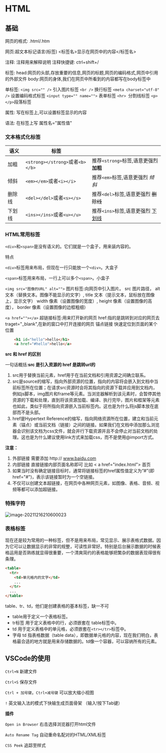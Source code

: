 # HTML



## 基础

网页的格式:
	.html/.htm

网页:超文本标记语言(标签)
    <标签名>显示在网页中的内容</标签名>

注释:
    注释用来解释说明
    注释快捷键: ctrl+shift+/

标签:
head:网页的头部,存放重要的信息,网页的标题,网页的编码格式,网页中引用的外部文件
body:网页的身体,我们在网页中所看到的内容都写在body标签中

单标签:
 `<img src="" />` 引入图片标签
`<br />` 换行标签
`<meta charset="utf-8" />` 设置编码格式标签
`<input type="" name="">` 表单标签
`<hr> `分割线标签
`<p></p>`段落标签

属性:
写在标签上,可以设置标签显示的内容

语法: 在标签上写 属性名="属性值"

### 文本格式化标签

| 语义   | 标签                             |                                                      |
| ------ | -------------------------------- | ---------------------------------------------------- |
| 加粗   | `<strong></strong>`或者`<b></b>` | 推荐`<strong>`标签,语意更强烈  <strong>加粗</strong> |
| 倾斜   | `<em></em>`或者`<i></i>`         | 推荐`<em>`标签,语意更强烈   <em>倾斜</em>            |
| 删除线 | `<del></del>`或者`<s></s>`       | 推荐`<del>`标签,语意更强烈   <del>删除线</del>       |
| 下划线 | `<ins></ins>`或者`<u></u>`       | 推荐`<ins>`标签,语意更强烈    <u>下划线</u>          |

### HTML常用标签

`<div>`和`<span>`是没有语义的。它们就是一个盒子，用来装内容的。

特点

`<div>`标签用来布局，但现在一行只能放一个`<div>`。大盒子

`<span>`标签用来布局，一行上可以多个`<span>`。小盒子

`<img src="图像的URL" alt="">`
图片标签:向网页中引入图片。
src  图片路径，
alt 文本（替换文本。图像不能显示的文字）,
title 文本（提示文本，鼠标放在图像上，显示文字）
width 像素（设置图像的宽度）,
height 像素（设置图像的高度），
border 像素（设置图像的边框粗细）

`<a href=""></a>`
超链接标签:用来打开新的网页
href:指的是跳转到对应的网页去
traget="_blank",在新的窗口中打开连接的网页
锚点链接
快速定位到页面的某个位置

```html
    <h1 id="hello">hello</h1>
    <a href="#hello">hello</a>
```

**src 和 href 的区别**

一句话概括:**src 是引入资源的 href 是跳转url的**

1. src用于替换当前元素，href用于在当前文档和引用资源之间确立联系。
2. src是source的缩写，指向外部资源的位置，指向的内容将会嵌入到文档中当前标签所在位置；在请求src资源时会将其指向的资源下载并应用到文档内，例如js脚本，img图片和frame等元素。当浏览器解析到该元素时，会暂停其他资源的下载和处理，直到将该资源加载、编译、执行完毕，图片和框架等元素也如此，类似于将所指向资源嵌入当前标签内。这也是为什么将js脚本放在底部而不是头部。
3. href是Hypertext Reference的缩写，指向网络资源所在位置，建立和当前元素（锚点）或当前文档（链接）之间的链接。如果我们在文档中添加那么浏览器会识别该文档为css文件，就会并行下载资源并且不会停止对当前文档的处理。这也是为什么建议使用link方式来加载css，而不是使用@import方式。

**注意：**

1. 外部链接 需要添加 http:// www.baidu.com
2. 内部链接 直接链接内部页面名称即可 比如 < a href="index.html"> 首页
3. 如果当时没有确定链接目标时，通常将链接标签的href属性值定义为“#”(即href="#")，表示该链接暂时为一个空链接。
4. 不仅可以创建文本超链接，在网页中各种网页元素，如图像、表格、音频、视频等都可以添加超链接。

### 特殊字符

![image-20211216210600023](https://gitee.com/yybovo/note-images/raw/master/Typora/html001.png)



### 表格标签

现在还是较为常用的一种标签，但不是用来布局，常见显示、展示表格式数据。因为它可以让数据显示的非常的规整，可读性非常好。特别是后台展示数据的时候表格运用是否熟练就显得很重要，一个清爽简约的表格能够把繁杂的数据表现得很有条理。

```html
<table>
  <tr>
    <td>单元格内的文字</td>
    ...
  </tr>
  ...
</table>
```

table、tr、td，他们是创建表格的基本标签，缺一不可

- table用于定义一个表格标签。
- tr标签 用于定义表格中的行，必须嵌套在 table标签中。
- td 用于定义表格中的单元格，必须嵌套在`<tr></tr>`标签中。
- 字母 td 指表格数据（table data），即数据单元格的内容，现在我们明白，表格最合适的地方就是用来存储数据的。td像一个容器，可以容纳所有的元素。





## VSCode的使用

`Ctrl+N` 新建文件 

`Ctrl+S` 保存文件

`Ctrl + 加号键`，`Ctrl+减号键` 可以放大缩小视图

`!` 英文输入法的模式下快输生成页面骨架 （输入!按下Tab键）



**插件**

`Open in Browser` 右击选择浏览器打开html文件

`Auto Rename Tag` 自动重命名配对的HTML/XML标签

`CSS Peek` 追踪至样式

